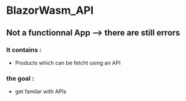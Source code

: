 # BlazorWasm_API

## Not a functionnal App --> there are still errors

### It contains : 

- Products which can be fetcht using an API

### the goal :

- get familar with APIs
